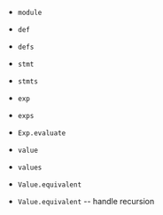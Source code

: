 - `module`
- `def`
- `defs`

- `stmt`
- `stmts`

- `exp`
- `exps`

- `Exp.evaluate`

- `value`
- `values`

- `Value.equivalent`
- `Value.equivalent` -- handle recursion
